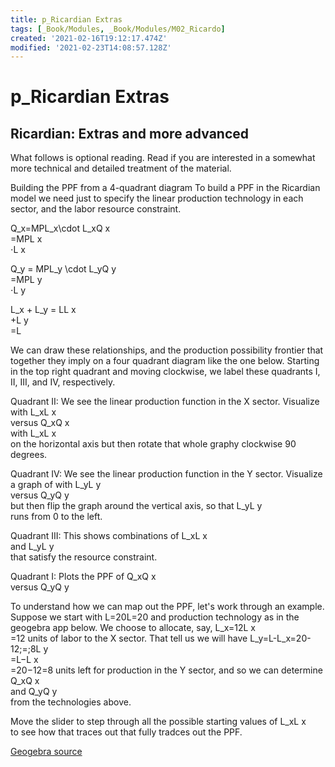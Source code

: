 ```yaml
---
title: p_Ricardian Extras
tags: [_Book/Modules, _Book/Modules/M02_Ricardo]
created: '2021-02-16T19:12:17.474Z'
modified: '2021-02-23T14:08:57.128Z'
---
```


# p_Ricardian Extras

## Ricardian:  Extras and more advanced
What follows is optional reading.  Read if you are interested in a somewhat more technical and detailed treatment of the material.  


Building the PPF from a 4-quadrant diagram
To build a PPF in the Ricardian model we need just to specify the linear production technology in each sector, and the labor resource constraint.

 Q_x=MPL_x\cdot L_xQ 
x
​	
 =MPL 
x
​	
 ⋅L 
x
​	
  

 Q_y = MPL_y \cdot L_yQ 
y
​	
 =MPL 
y
​	
 ⋅L 
y
​	
  

 L_x + L_y = LL 
x
​	
 +L 
y
​	
 =L 

We can draw these relationships, and the production possibility frontier that together they imply on a four quadrant diagram like the one below.  Starting in the top right quadrant and moving clockwise, we label these quadrants I, II, III, and IV, respectively. 

Quadrant II:   We see the linear production function in the X sector.  Visualize  with L_xL 
x
​	
  ​ versus Q_xQ 
x
​	
  with  L_xL 
x
​	
  on the horizontal axis but then rotate that whole graphy clockwise 90 degrees.

Quadrant IV:   We see the linear production function in the Y sector.  Visualize a graph of with L_yL 
y
​	
 ​ ​versus Q_yQ 
y
​	
  but then flip  the graph around the vertical axis, so that L_yL 
y
​	
  runs from 0 to the left.

Quadrant III: This shows combinations of L_xL 
x
​	
  and  L_yL 
y
​	
  that satisfy the resource constraint.

Quadrant I:  Plots the PPF of Q_xQ 
x
​	
  versus Q_yQ 
y
​	
  

To understand how we can map out the PPF, let's work through an example.  Suppose we start with  L=20L=20 and production technology as in the geogebra app below.  We choose to allocate, say,  L_x=12L 
x
​	
 =12  units of labor to the X sector.  That tell us we will have L_y=L-L_x=20-12\;=\;8L 
y
​	
 =L−L 
x
​	
 =20−12=8 units left for production in the Y sector, and so we can determine Q_xQ 
x
​	
  and Q_yQ 
y
​	
  from the technologies above. 

Move the slider to step through all the possible starting values of L_xL 
x
​	
  to see how that traces out that fully tradces out the PPF.​

  [Geogebra source](https://www.geogebra.org/classic/zzvjzktm)
